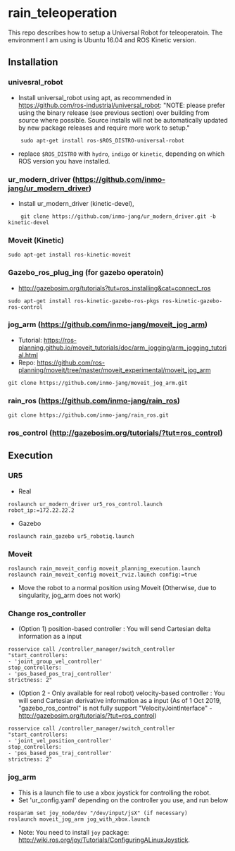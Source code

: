 # rain_teleoperation

This repo describes how to setup a Universal Robot for teleoperatoin. The environment I am using is Ubuntu 16.04 and ROS Kinetic version. 

## Installation

### univesral_robot
- Install universal_robot using apt, as recommended in https://github.com/ros-industrial/universal_robot: 
       "NOTE: please prefer using the binary release (see previous section) over building from source where possible. Source installs will not be automatically updated by new package releases and require more work to setup."

```
    sudo apt-get install ros-$ROS_DISTRO-universal-robot
```

- replace `$ROS_DISTRO` with `hydro`, `indigo` or `kinetic`, depending on which ROS version you have installed.



### ur_modern_driver (https://github.com/inmo-jang/ur_modern_driver)

- Install ur_modern_driver (kinetic-devel), 

```
    git clone https://github.com/inmo-jang/ur_modern_driver.git -b kinetic-devel
```   

### Moveit (Kinetic)

```
sudo apt-get install ros-kinetic-moveit
```

### Gazebo_ros_plug_ing (for gazebo operatoin) 

- http://gazebosim.org/tutorials?tut=ros_installing&cat=connect_ros

```
sudo apt-get install ros-kinetic-gazebo-ros-pkgs ros-kinetic-gazebo-ros-control
```

### jog_arm (https://github.com/inmo-jang/moveit_jog_arm)

- Tutorial: https://ros-planning.github.io/moveit_tutorials/doc/arm_jogging/arm_jogging_tutorial.html
- Repo: https://github.com/ros-planning/moveit/tree/master/moveit_experimental/moveit_jog_arm

```
git clone https://github.com/inmo-jang/moveit_jog_arm.git
```


### rain_ros (https://github.com/inmo-jang/rain_ros)
```
git clone https://github.com/inmo-jang/rain_ros.git
```

### ros_control (http://gazebosim.org/tutorials/?tut=ros_control)



## Execution

### UR5 

* Real
```
roslaunch ur_modern_driver ur5_ros_control.launch robot_ip:=172.22.22.2
```

* Gazebo

```
roslaunch rain_gazebo ur5_robotiq.launch
```

### Moveit

```
roslaunch rain_moveit_config moveit_planning_execution.launch
roslaunch rain_moveit_config moveit_rviz.launch config:=true
```

- Move the robot to a normal position using Moveit (Otherwise, due to singularity, jog_arm does not work)


### Change ros_controller

* (Option 1) position-based controller : You will send Cartesian delta information as a input
```
rosservice call /controller_manager/switch_controller "start_controllers:
- 'joint_group_vel_controller'
stop_controllers:
- 'pos_based_pos_traj_controller'
strictness: 2"
```

* (Option 2 - Only available for real robot) velocity-based controller : You will send Cartesian derivative information as a input (As of 1 Oct 2019, "gazebo_ros_control" is not fully support "VelocityJointInterface" - http://gazebosim.org/tutorials/?tut=ros_control)

```
rosservice call /controller_manager/switch_controller "start_controllers:
- 'joint_vel_position_controller'
stop_controllers:
- 'pos_based_pos_traj_controller'
strictness: 2"
```

### jog_arm

- This is a launch file to use a xbox joystick for controlling the robot. 
- Set 'ur_config.yaml' depending on the controller you use, and run below 

```
rosparam set joy_node/dev "/dev/input/jsX" (if necessary)
roslaunch moveit_jog_arm jog_with_xbox.launch
```

- Note: You need to install `joy` package: http://wiki.ros.org/joy/Tutorials/ConfiguringALinuxJoystick. 



